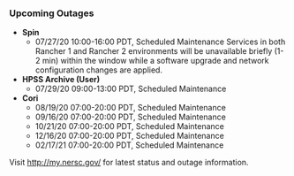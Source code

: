 ### Upcoming Outages 

- **Spin**
   - 07/27/20 10:00-16:00 PDT, Scheduled Maintenance
              Services in both Rancher 1 and Rancher 2 environments
              will be unavailable briefly (1-2 min) within the window while a
              software upgrade and network configuration changes are
              applied.
- **HPSS Archive (User)**
   - 07/29/20 09:00-13:00 PDT, Scheduled Maintenance
- **Cori**
    - 08/19/20 07:00-20:00 PDT, Scheduled Maintenance
    - 09/16/20 07:00-20:00 PDT, Scheduled Maintenance
    - 10/21/20 07:00-20:00 PDT, Scheduled Maintenance
    - 12/16/20 07:00-20:00 PDT, Scheduled Maintenance
    - 02/17/21 07:00-20:00 PDT, Scheduled Maintenance

Visit <http://my.nersc.gov/> for latest status and outage 
information.


